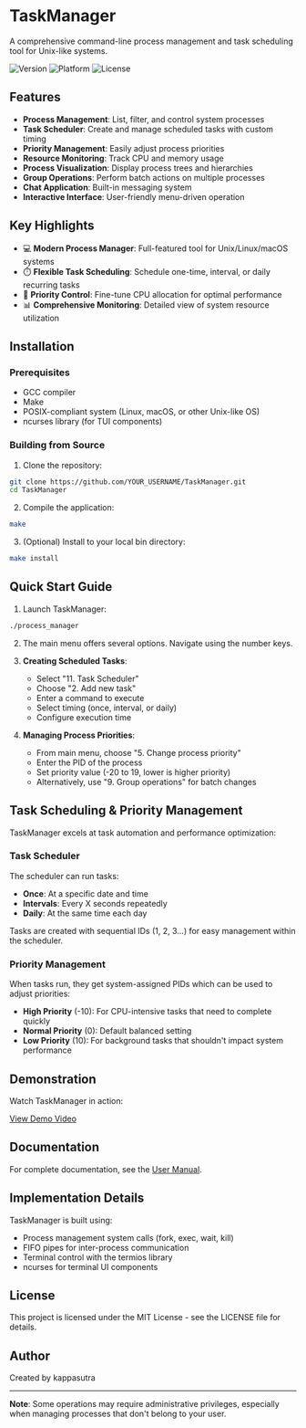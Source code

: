 # TaskManager

A comprehensive command-line process management and task scheduling tool for Unix-like systems.

![Version](https://img.shields.io/badge/version-1.0-blue)
![Platform](https://img.shields.io/badge/platform-Unix%20%7C%20macOS-lightgrey)
![License](https://img.shields.io/badge/license-MIT-green)

## Features

- **Process Management**: List, filter, and control system processes
- **Task Scheduler**: Create and manage scheduled tasks with custom timing
- **Priority Management**: Easily adjust process priorities
- **Resource Monitoring**: Track CPU and memory usage
- **Process Visualization**: Display process trees and hierarchies
- **Group Operations**: Perform batch actions on multiple processes
- **Chat Application**: Built-in messaging system
- **Interactive Interface**: User-friendly menu-driven operation

## Key Highlights

- 💻 **Modern Process Manager**: Full-featured tool for Unix/Linux/macOS systems
- ⏱️ **Flexible Task Scheduling**: Schedule one-time, interval, or daily recurring tasks
- 🔄 **Priority Control**: Fine-tune CPU allocation for optimal performance
- 📊 **Comprehensive Monitoring**: Detailed view of system resource utilization

## Installation

### Prerequisites

- GCC compiler
- Make
- POSIX-compliant system (Linux, macOS, or other Unix-like OS)
- ncurses library (for TUI components)

### Building from Source

1. Clone the repository:
```bash
git clone https://github.com/YOUR_USERNAME/TaskManager.git
cd TaskManager
```

2. Compile the application:
```bash
make
```

3. (Optional) Install to your local bin directory:
```bash
make install
```

## Quick Start Guide

1. Launch TaskManager:
```bash
./process_manager
```

2. The main menu offers several options. Navigate using the number keys.

3. **Creating Scheduled Tasks**:
   - Select "11. Task Scheduler"
   - Choose "2. Add new task"
   - Enter a command to execute
   - Select timing (once, interval, or daily)
   - Configure execution time

4. **Managing Process Priorities**:
   - From main menu, choose "5. Change process priority"
   - Enter the PID of the process
   - Set priority value (-20 to 19, lower is higher priority)
   - Alternatively, use "9. Group operations" for batch changes

## Task Scheduling & Priority Management

TaskManager excels at task automation and performance optimization:

### Task Scheduler

The scheduler can run tasks:
- **Once**: At a specific date and time
- **Intervals**: Every X seconds repeatedly
- **Daily**: At the same time each day

Tasks are created with sequential IDs (1, 2, 3...) for easy management within the scheduler.

### Priority Management

When tasks run, they get system-assigned PIDs which can be used to adjust priorities:
- **High Priority** (-10): For CPU-intensive tasks that need to complete quickly
- **Normal Priority** (0): Default balanced setting
- **Low Priority** (10): For background tasks that shouldn't impact system performance

## Demonstration

Watch TaskManager in action:

[View Demo Video](./demo.mp4)

## Documentation

For complete documentation, see the [User Manual](./usermanual.md).

## Implementation Details

TaskManager is built using:
- Process management system calls (fork, exec, wait, kill)
- FIFO pipes for inter-process communication
- Terminal control with the termios library
- ncurses for terminal UI components

## License

This project is licensed under the MIT License - see the LICENSE file for details.

## Author

Created by kappasutra

---

**Note**: Some operations may require administrative privileges, especially when managing processes that don't belong to your user. 